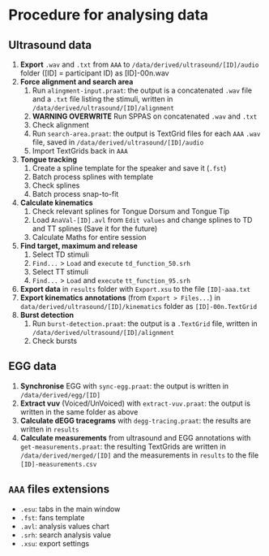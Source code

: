 # Procedure for analysing data

## Ultrasound data

1. **Export** `.wav` and `.txt` from `AAA` to `/data/derived/ultrasound/[ID]/audio` folder ([ID] = participant ID) as [ID]-00n.wav
1. **Force alignment and search area**
   1. Run `alingment-input.praat`: the output is a concatenated `.wav` file and a `.txt` file listing the stimuli, written in `/data/derived/ultrasound/[ID]/alignment`
   1. **WARNING OVERWRITE** Run SPPAS on concatenated `.wav` and `.txt`
   1. Check alignment
   1. Run `search-area.praat`: the output is TextGrid files for each `AAA` `.wav` file, saved in `/data/derived/ultrasound/[ID]/audio`
   1. Import TextGrids back in `AAA`
1. **Tongue tracking**
   1. Create a spline template for the speaker and save it (`.fst`)
   1. Batch process splines with template
   1. Check splines
   1. Batch process snap-to-fit
1. **Calculate kinematics**
   1. Check relevant splines for Tongue Dorsum and Tongue Tip
   1. Load `AnaVal-[ID].avl` from `Edit values` and change splines to TD and TT splines (Save it for the future)
   1. Calculate Maths for entire session
1. **Find target, maximum and release**
   1. Select TD stimuli
   1. `Find...` > `Load` and `execute` `td_function_50.srh`
   1. Select TT stimuli
   1. `Find...` > `Load` and `execute` `tt_function_95.srh`
1. **Export data** in `results` folder with `Export.xsu` to the file `[ID]-aaa.txt`
1. **Export kinematics annotations** (from `Export > Files...`) in `data/derived/ultrasound/[ID]/kinematics` folder as `[ID]-00n.TextGrid`
1. **Burst detection**
   1. Run `burst-detection.praat`: the output is a `.TextGrid` file, written in `/data/derived/ultrasound/[ID]/alignment`
   1. Check bursts

## EGG data

1. **Synchronise** EGG with `sync-egg.praat`: the output is written in `/data/derived/egg/[ID]`
1. **Extract vuv** (Voiced/UnVoiced) with `extract-vuv.praat`: the output is written in the same folder as above
1. **Calculate dEGG tracegrams** with `degg-tracing.praat`: the results are written in `results`
1. **Calculate measurements** from ultrasound and EGG annotations with `get-measurements.praat`: the resulting TextGrids are written in `/data/derived/merged/[ID]` and the measurements in `results` to the file `[ID]-measurements.csv`

## `AAA` files extensions
* `.esu`: tabs in the main window
* `.fst`: fans template
* `.avl`: analysis values chart
* `.srh`: search analysis value
* `.xsu`: export settings
